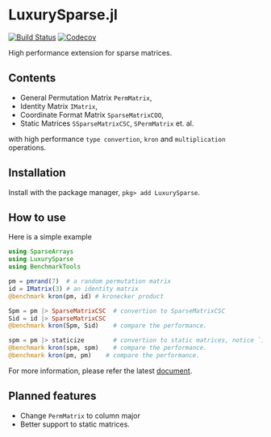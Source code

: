 # LuxurySparse.jl

[![Build Status](https://github.com/QuantumBFS/LuxurySparse.jl/workflows/CI/badge.svg)](https://github.com/QuantumBFS/LuxurySparse.jl/actions)
[![Codecov](https://codecov.io/gh/QuantumBFS/LuxurySparse.jl/branch/master/graph/badge.svg)](https://codecov.io/gh/QuantumBFS/LuxurySparse.jl)

High performance extension for sparse matrices.

## Contents
* General Permutation Matrix `PermMatrix`,
* Identity Matrix `IMatrix`,
* Coordinate Format Matrix `SparseMatrixCOO`,
* Static Matrices `SSparseMatrixCSC`, `SPermMatrix` et. al.

with high performance `type convertion`, `kron` and `multiplication` operations.

## Installation
Install with the package manager, `pkg> add LuxurySparse`.

## How to use
Here is a simple example

```julia
using SparseArrays
using LuxurySparse
using BenchmarkTools

pm = pmrand(7)  # a random permutation matrix
id = IMatrix(3) # an identity matrix
@benchmark kron(pm, id) # kronecker product

Spm = pm |> SparseMatrixCSC  # convertion to SparseMatrixCSC
Sid = id |> SparseMatrixCSC
@benchmark kron(Spm, Sid)    # compare the performance.

spm = pm |> staticize        # convertion to static matrices, notice `id` is already static.
@benchmark kron(spm, spm)    # compare the performance.
@benchmark kron(pm, pm)    # compare the performance.
```

For more information, please refer the latest [document](https://quantumbfs.github.io/LuxurySparse.jl/latest/).

## Planned features
* Change `PermMatrix` to column major
* Better support to static matrices.
